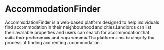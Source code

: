 # AccommodationFinder
AccommodationFinder is a web-based platform designed to help individuals find accommodation in their neighbourhood and cities.Landlords can list their available properties and users can search for accommodation that suits their preferences and requirements.The platform aims to simplify the process of finding and renting accommodation .
